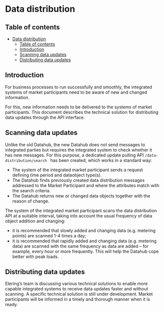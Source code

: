 ﻿# Data distribution

## Table of contents

- [Data distribution](#data-distribution)
  - [Table of contents](#table-of-contents)
  - [Introduction](#introduction)
  - [Scanning data updates](#scanning-data-updates)
  - [Distributing data updates](#distributing-data-updates)

## Introduction

For business processes to run successfully and smoothly, the integrated systems of market participants need to be aware of new and changed information.

For this, new information needs to be delivered to the systems of market participants. This document describes the technical solution for distributing data updates through the API interface.

## Scanning data updates

Unlike the old Datahub, the new Datahub does not send messages to integrated parties but requires the integrated system to check whether it has new messages. For this purpose, a dedicated update pulling API `/data-distribution/search ` has been created, which works in a standard way:

- The system of the integrated market participant sends a request defining time period and dataobject type(s).
- The Datahub finds previously created data distribution messages addressed to the Market Participant and where the attributes match with the search criteria.
- The Datahub returns new or changed data objects together with the reason of change.

The system of the integrated market participant scans the data distribution API at a suitable interval, taking into account the usual frequency of data object addition and changing:

- it is recommended that slowly added and changing data (e.g. metering points) are scanned 1-4 times a day;
- it is recommended that rapidly added and changing data (e.g. metering data) are scanned with the same frequency as data are added – for example, every hour or more frequently. This will help the Datahub cope better with peak loads.

## Distributing data updates

Elering’s team is discussing various technical solutions to enable more capable integrated systems to receive data updates faster and without scanning. A specific technical solution is still under development. Market participants will be informed in a timely and thorough manner when it is ready.
